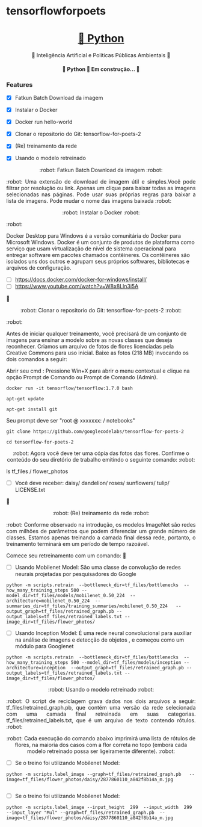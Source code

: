 # tensorflowforpoets

<h1 align="center">
    <a href="https://www.java.com/pt-BR/">🔗 Python</a>
</h1>
<p align="center">🚀 Inteligência Artificial e Políticas Públicas Ambientais 🚀 </p>

<h4 align="center"> 
	🚧  Python  🚀 Em construção...  🚧
</h4>

### Features

- [x] Fatkun Batch Download da imagem
- [x] Instalar o Docker
- [x] Docker run hello-world
- [x] Clonar o repositorio do Git: tensorflow-for-poets-2
- [x] (Re) treinamento da rede
- [x] Usando o modelo retreinado


<p align="center"> :robot: Fatkun Batch Download da imagem :robot: </p>

<p align="justify"> :robot: 
Uma extensão de download de imagem útil e simples.Você pode filtrar por resolução ou link.
Apenas um clique para baixar todas as imagens selecionadas nas páginas.
Pode usar suas próprias regras para baixar a lista de imagens.
Pode mudar o nome das imagens baixada  :robot: </p>


<p align="center"> :robot: Instalar o Docker :robot: </p>

<p align="justify"> :robot: 

Docker Desktop para Windows é a versão comunitária do Docker para Microsoft Windows. 
Docker é um conjunto de produtos de plataforma como serviço que usam virtualização de nível de sistema operacional para entregar software em pacotes chamados contêineres. Os contêineres são isolados uns dos outros e agrupam seus próprios softwares, bibliotecas e arquivos de configuração.

- [ ] https://docs.docker.com/docker-for-windows/install/
- [ ] https://www.youtube.com/watch?v=W8x8Lln3i5A

:robot: </p>

<p align="center"> :robot: Clonar o repositorio do Git: tensorflow-for-poets-2 :robot: </p>

<p align="justify"> :robot: 

Antes de iniciar qualquer treinamento, você precisará de um conjunto de imagens para ensinar a modelo sobre as novas classes que deseja reconhecer. Criamos um arquivo de fotos de flores licenciadas pela Creative Commons para uso inicial. Baixe as fotos (218 MB) invocando os dois comandos a seguir:

Abrir seu cmd : Pressione Win+X para abrir o menu contextual e clique na opção Prompt de Comando ou Prompt de Comando (Admin).

```
docker run -it tensorflow/tensorflow:1.7.0 bash
```

```
apt-get update
```
```
apt-get install git
```
Seu prompt deve ser "root @ xxxxxxx: / notebooks" 

```
git clone https://github.com/googlecodelabs/tensorflow-for-poets-2
```


```
cd tensorflow-for-poets-2
```

<p align="center"> :robot: Agora você deve ter uma cópia das fotos das flores. 
Confirme o conteúdo do seu diretório de trabalho emitindo o seguinte comando: :robot: </p>


 ls tf_files / flower_photos
- [ ] Você deve receber: daisy/ dandelion/ roses/ sunflowers/ tulip/ LICENSE.txt

:robot: </p>

<p align="center"> :robot: (Re) treinamento da rede :robot: </p>

<p align="justify"> :robot: 
Conforme observado na introdução, os modelos ImageNet são redes com milhões de parâmetros que podem diferenciar um grande número de classes. Estamos apenas treinando a camada final dessa rede, portanto, o treinamento terminará em um período de tempo razoável.

Comece seu retreinamento com um comando:
:robot: </p>

- [ ] Usando Mobilenet Model: São uma classe de convolução de redes neurais projetadas por pesquisadores do Google

```
python -m scripts.retrain  --bottleneck_dir=tf_files/bottlenecks  --how_many_training_steps 500 --model_dir=tf_files/models/mobilenet_0.50_224  --architecture=mobilenet_0.50_224  --summaries_dir=tf_files/training_summaries/mobilenet_0.50_224   --output_graph=tf_files/retrained_graph.pb --output_labels=tf_files/retrained_labels.txt --image_dir=tf_files/flower_photos/
```

- [ ] Usando Inception Model: É uma rede neural convolucional para auxiliar na análise de imagens e detecção de objetos , e começou como um módulo para Googlenet

```
python -m scripts.retrain  --bottleneck_dir=tf_files/bottlenecks  --how_many_training_steps 500 --model_dir=tf_files/models/inception --architecture=inception  --output_graph=tf_files/retrained_graph.pb --output_labels=tf_files/retrained_labels.txt --image_dir=tf_files/flower_photos/ 

```

<p align="center"> :robot: Usando o modelo retreinado :robot: </p>

<p align="justify"> :robot: O script de reciclagem grava dados nos dois arquivos a seguir: tf_files/retrained_graph.pb, que contém uma versão da rede selecionada com uma camada final retreinada em suas categorias. tf_files/retrained_labels.txt, que é um arquivo de texto contendo rótulos. :robot: </p>

<p align="center"> :robot: Cada execução do comando abaixo imprimirá uma lista de rótulos de flores, na maioria dos casos com a flor correta no topo (embora cada modelo retreinado possa ser ligeiramente diferente). :robot: </p>


- [ ] Se o treino foi utilizando Mobilenet Model:

```
python -m scripts.label_image --graph=tf_files/retrained_graph.pb   --image=tf_files/flower_photos/daisy/2877860110_a842f8b14a_m.jpg
    
```

- [ ] Se o treino foi utilizando Mobilenet Model:

```
python -m scripts.label_image --input_height  299  --input_width  299 --input_layer "Mul" --graph=tf_files/retrained_graph.pb  --image=tf_files/flower_photos/daisy/2877860110_a842f8b14a_m.jpg
```



